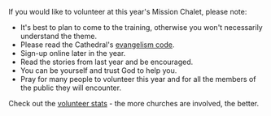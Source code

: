 If you would like to volunteer at this year's Mission Chalet, please note:

* It's best to plan to come to the training, otherwise you won't necessarily understand the theme.
* Please read the Cathedral's [evangelism code](https://www.winchester-cathedral.org.uk/wp-content/uploads/Code-of-Evangelism-Winchester-Cathedral-2018.pdf).
* Sign-up online later in the year.
* Read the stories from last year and be encouraged.
* You can be yourself and trust God to help you.
* Pray for many people to volunteer this year and for all the members of the public they will encounter.

 Check out the [volunteer stats](stats/volunteers-2015-2018.png) - the more churches are involved, the better.